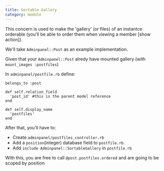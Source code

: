 ```yaml
---
title: Sortable Gallery
category: module
---
```


This concern is used to make the 'gallery' (or files) of an instantce orderable (you'll be able to order them when viewing a member [show action]).

We'll take `Adminpanel::Post` as an example implementation.

Given that your `Adminpanel::Post` alredy have mounted gallery (with `mount_images :postfiles`)

In `adminpanel/postfile.rb` define:

    belongs_to :post

    def self.relation_field
      'post_id' #this is the parent model reference
    end

    def self.display_name
      'postfiles'
    end

After that, you'll have to:
* Create `adminpanel/postfiles_controller.rb`
* Add a `position`(integer) database field to `postfile.rb`.
* Add `include Adminpanel::SortableGallery` in `postfile.rb`

With this, you are free to call `@post.postfiles.ordered` and are going to be scoped by position
